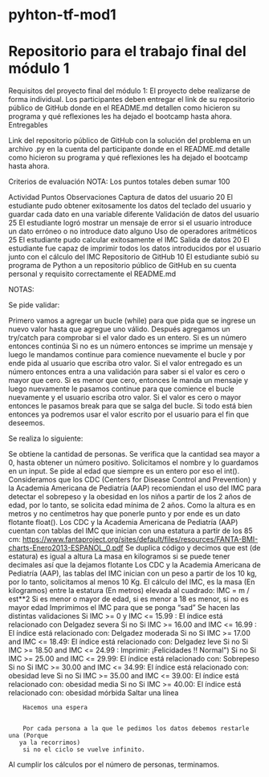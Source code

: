 # pyhton-tf-mod1
# Repositorio para el trabajo final del módulo 1

Requisitos del proyecto final del módulo 1:
El proyecto debe realizarse de forma individual.
Los participantes deben entregar el link de su repositorio público de GitHub donde en el README.md detallen como hicieron su programa y qué reflexiones les ha dejado el bootcamp hasta ahora.
Entregables

Link del repositorio público de GitHub con la solución del problema en un archivo .py en la cuenta del participante donde en el README.md detalle como hicieron su programa y qué reflexiones les ha dejado el bootcamp hasta ahora.



Criterios de evaluación
NOTA: Los puntos totales deben sumar 100


Actividad
Puntos
Observaciones
Captura de datos del usuario
20
El estudiante pudo obtener exitosamente los datos del teclado del usuario y guardar cada dato en una variable diferente 
Validación de datos del usuario
25
El estudiante logró mostrar un mensaje de error si el usuario introduce un dato erróneo o no introduce dato alguno
Uso de operadores aritméticos
25
El estudiante pudo calcular exitosamente el IMC
Salida de datos
20
El estudiante fue capaz de imprimir todos los datos introducidos por el usuario junto con el cálculo del IMC
Repositorio de GitHub
10
El estudiante subió su programa de Python a un repositorio público de GitHub en su cuenta personal y requisito correctamente el README.md







NOTAS:

Se pide validar:

Primero vamos a agregar un bucle (while) para que pida que se ingrese un nuevo valor hasta que agregue uno válido. Después agregamos un try/catch para comprobar si el valor dado es un entero.
Si es un número entonces continúa
Si no es un número entonces se imprime un mensaje y luego le mandamos continue para comience nuevamente el bucle y por ende pida al usuario que escriba otro valor.
Si el valor entregado es un número entonces entra a una validación para saber si el valor es cero o mayor que cero. 
Si es menor que cero, entonces le manda un mensaje y luego nuevamente le pasamos continue para que comience el bucle nuevamente y el usuario escriba otro valor.
Si el valor es cero o mayor entonces le pasamos break para que se salga del bucle.
Si todo está bien entonces ya podremos usar el valor escrito por el usuario para el fin que deseemos.

Se realiza lo siguiente:

Se obtiene la cantidad de personas.
Se verifica que la cantidad sea mayor a 0, hasta obtener un número positivo.
Solicitamos el nombre y lo guardamos en un input.
Se pide al edad que siempre es un entero por eso el int(). 
Consideramos que los CDC (Centers for Disease Control and Prevention)  y la Academia Americana de Pediatría (AAP) recomiendan el uso del IMC para detectar el sobrepeso y la obesidad en los niños a partir de los 2 años de edad, por lo tanto, se solicita edad mínima de 2 años.
Como la altura es en metros y no centímetros hay que ponerle punto y por ende es un dato flotante float().
Los CDC y la Academia Americana de Pediatría (AAP) cuentan con tablas del IMC que inician con una estatura a partir de  los 85 cm:
https://www.fantaproject.org/sites/default/files/resources/FANTA-BMI-charts-Enero2013-ESPANOL_0.pdf
Se duplica código y decimos que est (de estatura) es igual a altura
La masa en kilogramos si se puede tener decimales así que la dejamos flotante
Los CDC y la Academia Americana de Pediatría (AAP), las tablas del IMC inician con un peso a partir de los 10 kg, por lo tanto, solicitamos al menos 10 Kg.
El cálculo del IMC, es la masa (En kilogramos) entre la estatura (En metros) elevada al cuadrado:
IMC = m / est**2
Si es menor o mayor de edad, si es menor a 18 es menor, si no es mayor edad
Imprimimos el IMC para que se ponga “sad”
Se hacen las distintas validaciones
        Si  IMC >= 0 y IMC <= 15.99 :
            El índice está relacionado con Delgadez severa
        Si no Si IMC >= 16.00 and IMC <= 16.99 :
             El índice está relacionado con: Delgadez moderada
        Si no Si IMC >= 17.00 and IMC <= 18.49:
            El índice está relacionado con: Delgadez leve
        Si no Si IMC >= 18.50 and IMC <= 24.99 :
            Imprimir: ¡Felicidades !! Normal")
        Si no Si IMC >= 25.00 and IMC <= 29.99:
            El índice está relacionado con: Sobrepeso
        Si no Si IMC >= 30.00 and IMC <= 34.99:
            El índice está relacionado con: obesidad leve
        Si no Si IMC >= 35.00 and IMC <= 39.00:
            El índice está relacionado con: obesidad media
        Si no Si IMC >= 40.00:
            El índice está relacionado con: obesidad mórbida
        Saltar una línea


        Hacemos una espera


        Por cada persona a la que le pedimos los datos debemos restarle una (Porque
       ya la recorrimos)
        si no el ciclo se vuelve infinito.
Al cumplir los cálculos por el número de personas, terminamos.


